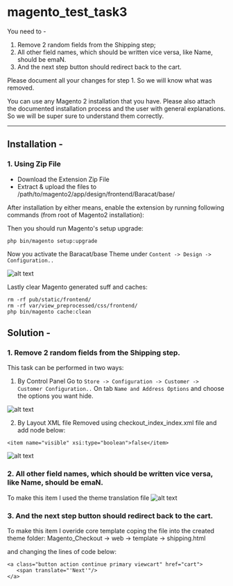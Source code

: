 # magento_test_task3
You need to -
1. Remove 2 random fields from the Shipping step;
2. All other field names, which should be written vice versa, like Name, should be emaN.
3. And the next step button should redirect back to the cart.

Please document all your changes for step 1. So we will know what was removed.

You can use any Magento 2 installation that you have.
Please also attach the documented installation process and the user with general explanations.
So we will be super sure to understand them correctly.

------------

Installation - 
------------

### 1. Using Zip File

* Download the Extension Zip File
* Extract & upload the files to /path/to/magento2/app/design/frontend/Baracat/base/

After installation by either means, enable the extension by running following commands (from root of Magento2 installation):

Then you should run Magento's setup upgrade:
```
php bin/magento setup:upgrade
```
Now you activate the Baracat/base Theme under `Content -> Design -> Configuration..`

![alt text](https://github.com/baracatuemura/magento_test_task3/master/_info/image1.png?raw=true)

Lastly clear Magento generated suff and caches:
```
rm -rf pub/static/frontend/
rm -rf var/view_preprocessed/css/frontend/
php bin/magento cache:clean
```

Solution - 
------------

### 1. Remove 2 random fields from the Shipping step.

This task can be performed in two ways:

1. By Control Panel
 Go to `Store -> Configuration -> Customer -> Customer Configuration..`
 On tab `Name and Address Options` and choose the options you want hide.

![alt text](https://github.com/baracatuemura/magento_test_task3/master/_info/image4.png?raw=true)


2. By Layout XML file
 Removed using checkout_index_index.xml file and add node below:

 ```
<item name="visible" xsi:type="boolean">false</item>
 ```
![alt text](https://github.com/baracatuemura/magento_test_task3/master/_info/image2.png?raw=true)

### 2. All other field names, which should be written vice versa, like Name, should be emaN.
 To make this item I used the theme translation file
![alt text](https://github.com/baracatuemura/magento_test_task3/master/_info/image3.png?raw=true)


### 3. And the next step button should redirect back to the cart.
To make this item I overide core template coping the file into the created theme folder:
	Magento_Checkout -> web -> template -> shipping.html

and changing the lines of code below:

 ```
<a class="button action continue primary viewcart" href="cart">
    <span translate="'Next'"/>
</a>
 ```

